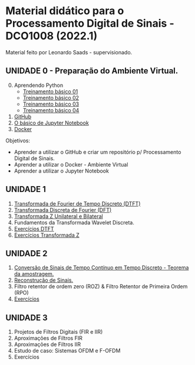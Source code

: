 # Material didático para o Processamento Digital de Sinais - DCO1008 (2022.1)

Material feito por Leonardo Saads - supervisionado.

## UNIDADE 0 - Preparação do Ambiente Virtual.

0. Aprendendo Python
    * [Treinamento básico 01](./PreparacaoAmbrienteVirtual/h01_aprendendo_python_1.ipynb)
    * [Treinamento básico 02](./PreparacaoAmbrienteVirtual/h01_aprendendo_python_2.ipynb)
    * [Treinamento básico 03](./PreparacaoAmbrienteVirtual/h01_aprendendo_python_3.ipynb)
    * [Treinamento básico 04](./PreparacaoAmbrienteVirtual/h01_aprendendo_python_4.ipynb)
1. [GitHub](/PreparacaoAmbrienteVirtual/Github.ipynb)
2. [O básico de Jupyter Notebook]()
3. [Docker](/PreparacaoAmbrienteVirtual/Dockerfile)

Objetivos:

* Aprender a utilizar o GitHub e criar um repositório p/ Processamento Digital de Sinais.
* Aprender a utilizar o Docker - Ambiente Virtual
* Aprender a utilizar o Jupyter Notebook

## UNIDADE 1

1. [Transformada de Fourier de Tempo Discreto (DTFT)](/Unidade%201/DTFT.ipynb)
2. [Transformada Discreta de Fourier (DFT)](/Unidade%201/DFT.ipynb)
3. [Transformada Z Unilateral e Bilateral](/Unidade%201/Transformada_z.ipynb)
4. Fundamentos da Transformada Wavelet Discreta.
5. [Exercícios DTFT](/Unidade%201/Exerc%C3%ADcios_TFTD.pdf)
6. [Exercícios Transformada Z](/Unidade%201/Exercicios_transform_z.pdf)

## UNIDADE 2

1. [Conversão de Sinais de Tempo Contínuo em Tempo Discreto - Teorema da amostragem.](/Unidade%202/amostragem.ipynb)
2. [Reconstrução de Sinais.](/Unidade%202/Reconstrucao_sinais.ipynb)
3. Filtro retentor de ordem zero (ROZ) & Filtro Retentor de Primeira Ordem (RPO)
4. [Exercícios](/Unidade%202/exercicios_und_2.pdf)


## UNIDADE 3

1. Projetos de Filtros Digitais (FIR e IIR)
2. Aproximações de Filtros FIR
3. Aproximações de Filtros IIR
4. Estudo de caso: Sistemas OFDM e F-OFDM
5. Exercícios
